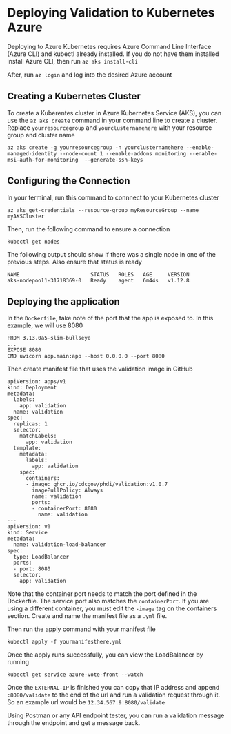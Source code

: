 # Deploying Validation to Kubernetes Azure

Deploying to Azure Kubernetes requires Azure Command Line Interface (Azure CLI) and kubectl already installed. If you do not have them installed install Azure CLI, then run `az aks install-cli`

After, run `az login` and log into the desired Azure account

## Creating a Kubernetes Cluster

To create a Kuberentes cluster in Azure Kubernetes Service (AKS), you can use the `az aks create` command in your command line to create a cluster. Replace `yourresourcegroup` and `yourclusternamehere` with your resource group and cluster name

```azurecli
az aks create -g yourresourcegroup -n yourclusternamehere --enable-managed-identity --node-count 1 --enable-addons monitoring --enable-msi-auth-for-monitoring  --generate-ssh-keys
```

## Configuring the Connection

In your terminal, run this command to connnect to your Kubernetes cluster 

`az aks get-credentials --resource-group myResourceGroup --name myAKSCluster`

Then, run the following command to ensure a connection

`kubectl get nodes`

The following output should show if there was a single node in one of the previous steps. Also ensure that status is ready

```
NAME                       STATUS   ROLES   AGE     VERSION
aks-nodepool1-31718369-0   Ready    agent   6m44s   v1.12.8
```

## Deploying the application 

In the `Dockerfile`, take note of the port that the app is exposed to. In this example, we will use 8080

``` 
FROM 3.13.0a5-slim-bullseye
...
EXPOSE 8080
CMD uvicorn app.main:app --host 0.0.0.0 --port 8080
```

Then create manifest file that uses the validation image in GitHub 

```
apiVersion: apps/v1
kind: Deployment
metadata:
  labels:
    app: validation
  name: validation
spec:
  replicas: 1
  selector:
    matchLabels:
      app: validation
  template:
    metadata:
      labels:
        app: validation
    spec:
      containers:
      - image: ghcr.io/cdcgov/phdi/validation:v1.0.7
        imagePullPolicy: Always
        name: validation
        ports:
        - containerPort: 8080
          name: validation
---
apiVersion: v1
kind: Service
metadata:
  name: validation-load-balancer
spec:
  type: LoadBalancer
  ports:
  - port: 8080
  selector:
    app: validation

```

Note that the container port needs to match the port defined in the Dockerfile. The service port also matches the `containerPort`. If you are using a different container, you must edit the `-image` tag on the containers section. Create and name the manifest file as a `.yml` file.

Then run the apply command with your manifest file

`kubectl apply -f yourmanifesthere.yml`

Once the apply runs successfully, you can view the LoadBalancer by running

`kubectl get service azure-vote-front --watch`

Once the `EXTERNAL-IP` is finished you can copy that IP address and append `:8080/validate` to the end of the url and run a validation request through it. So an example url would be `12.34.567.9:8080/validate`

Using Postman or any API endpoint tester, you can run a validation message through the endpoint and get a message back. 